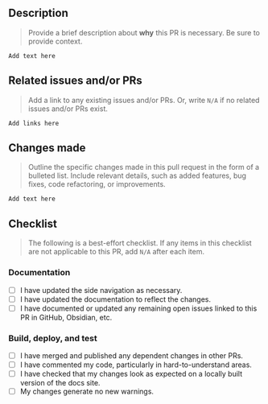 ## Description

> Provide a brief description about **why** this PR is necessary. Be sure to provide context.

`Add text here`

## Related issues and/or PRs

> Add a link to any existing issues and/or PRs. Or, write `N/A` if no related issues and/or PRs exist.

`Add links here`

## Changes made

> Outline the specific changes made in this pull request in the form of a bulleted list. Include relevant details, such as added features, bug fixes, code refactoring, or improvements.

`Add text here`

## Checklist

> The following is a best-effort checklist. If any items in this checklist are not applicable to this PR, add `N/A` after each item.

### Documentation

- [ ] I have updated the side navigation as necessary.
- [ ] I have updated the documentation to reflect the changes.
- [ ] I have documented or updated any remaining open issues linked to this PR in GitHub, Obsidian, etc.

### Build, deploy, and test

- [ ] I have merged and published any dependent changes in other PRs.
- [ ] I have commented my code, particularly in hard-to-understand areas.
- [ ] I have checked that my changes look as expected on a locally built version of the docs site.
- [ ] My changes generate no new warnings.
